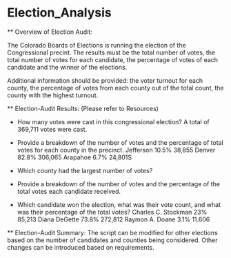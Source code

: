 # Election_Analysis

** Overview of Election Audit:

The Colorado Boards of Elections is running the election of the Congressional precint. The results must be the total number of votes, the total number of votes for each candidate, the percentage of votes of each candidate and the winner of the elections.

Additional information should be provided: the voter turnout for each county, the percentage of votes from each county out of the total count, the county with the highest turnout.

** Election-Audit Results: (Please refer to Resources)

* How many votes were cast in this congressional election? A total of 369,711 votes were cast.

* Provide a breakdown of the number of votes and the percentage of total votes for each county in the precinct.
Jefferson   10.5%   38,855
Denver      82.8%   306,065
Arapahoe    6.7%    24,801S

* Which county had the largest number of votes?

* Provide a breakdown of the number of votes and the percentage of the total votes each candidate received.
* Which candidate won the election, what was their vote count, and what was their percentage of the total votes?
Charles C. Stockman 23%     85,213
Diana DeGette       73.8%   272,812
Raymon A. Doane     3.1%    11.606

** Election-Audit Summary: 
The script can be modified for other elections based on the number of candidates and counties being considered. Other changes can be introduced based on requirements.